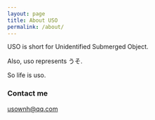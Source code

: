 ```yaml
---
layout: page
title: About USO
permalink: /about/
---
```


<p>USO is short for Unidentified Submerged Object.</p>
<p>Also, uso represents うそ.</p>
<p>So life is uso.</p>

### Contact me

[usownh@qq.com](mailto:usownh@qq.com)

